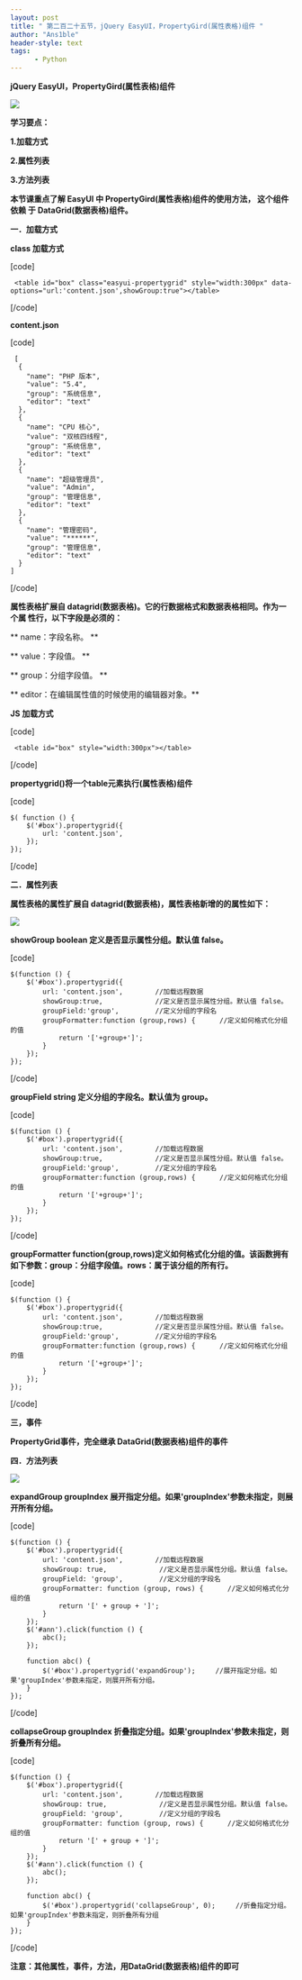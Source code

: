 ```yaml
---
layout: post
title: " 第二百二十五节，jQuery EasyUI，PropertyGird(属性表格)组件 "
author: "Ans1ble"
header-style: text
tags:
      - Python
---
```


**jQuery EasyUI，PropertyGird(属性表格)组件**

![](https://images2015.cnblogs.com/blog/955761/201704/955761-20170416132521477-744822291.png)

**学习要点：**

**1.加载方式**

**2.属性列表**

**3.方法列表**



**本节课重点了解 EasyUI 中 PropertyGird(属性表格)组件的使用方法， 这个组件依赖 于 DataGrid(数据表格)组件。**



**一．加载方式**

**class 加载方式**

[code]

     <table id="box" class="easyui-propertygrid" style="width:300px" data-options="url:'content.json',showGroup:true"></table>
[/code]

**content.json**

[code]

     [
      {
        "name": "PHP 版本",
        "value": "5.4",
        "group": "系统信息",
        "editor": "text"
      },
      {
        "name": "CPU 核心",
        "value": "双核四线程",
        "group": "系统信息",
        "editor": "text"
      },
      {
        "name": "超级管理员",
        "value": "Admin",
        "group": "管理信息",
        "editor": "text"
      },
      {
        "name": "管理密码",
        "value": "******",
        "group": "管理信息",
        "editor": "text"
      }
    ]
[/code]

**属性表格扩展自 datagrid(数据表格)。它的行数据格式和数据表格相同。作为一个属 性行，以下字段是必须的：**

** name：字段名称。 **

** value：字段值。 **

** group：分组字段值。 **

** editor：在编辑属性值的时候使用的编辑器对象。**



**JS 加载方式**

[code]

     <table id="box" style="width:300px"></table>
[/code]

**propertygrid()将一个table元素执行(属性表格)组件**

[code]

    $( function () {
        $('#box').propertygrid({
            url: 'content.json',
        });
    });
[/code]





**二．属性列表**

**属性表格的属性扩展自 datagrid(数据表格)，属性表格新增的的属性如下：**

**![](https://images2015.cnblogs.com/blog/955761/201704/955761-20170416121505006-1391819395.png)**



**showGroup   boolean 定义是否显示属性分组。默认值 false。**

[code]

    $(function () {
        $('#box').propertygrid({
            url: 'content.json',        //加载远程数据
            showGroup:true,             //定义是否显示属性分组。默认值 false。
            groupField:'group',         //定义分组的字段名
            groupFormatter:function (group,rows) {      //定义如何格式化分组的值
                return '['+group+']';
            }
        });
    });
[/code]



**groupField   string 定义分组的字段名。默认值为 group。**

[code]

    $(function () {
        $('#box').propertygrid({
            url: 'content.json',        //加载远程数据
            showGroup:true,             //定义是否显示属性分组。默认值 false。
            groupField:'group',         //定义分组的字段名
            groupFormatter:function (group,rows) {      //定义如何格式化分组的值
                return '['+group+']';
            }
        });
    });
[/code]



**groupFormatter
function(group,rows)定义如何格式化分组的值。该函数拥有如下参数：group：分组字段值。rows：属于该分组的所有行。**

[code]

    $(function () {
        $('#box').propertygrid({
            url: 'content.json',        //加载远程数据
            showGroup:true,             //定义是否显示属性分组。默认值 false。
            groupField:'group',         //定义分组的字段名
            groupFormatter:function (group,rows) {      //定义如何格式化分组的值
                return '['+group+']';
            }
        });
    });
[/code]





**三，事件**

**PropertyGrid事件，完全继承 **DataGrid(数据表格)组件的事件****





**四．方法列表**

**![](https://images2015.cnblogs.com/blog/955761/201704/955761-20170416122959724-253461867.png)**

**expandGroup   groupIndex 展开指定分组。如果'groupIndex'参数未指定，则展开所有分组。**

[code]

    $(function () {
        $('#box').propertygrid({
            url: 'content.json',        //加载远程数据
            showGroup: true,             //定义是否显示属性分组。默认值 false。
            groupField: 'group',         //定义分组的字段名
            groupFormatter: function (group, rows) {      //定义如何格式化分组的值
                return '[' + group + ']';
            }
        });
        $('#ann').click(function () {
            abc();
        });
    
        function abc() {
            $('#box').propertygrid('expandGroup');     //展开指定分组。如果'groupIndex'参数未指定，则展开所有分组。
        }
    });
[/code]



**collapseGroup   groupIndex 折叠指定分组。如果'groupIndex'参数未指定，则折叠所有分组。**

[code]

    $(function () {
        $('#box').propertygrid({
            url: 'content.json',        //加载远程数据
            showGroup: true,             //定义是否显示属性分组。默认值 false。
            groupField: 'group',         //定义分组的字段名
            groupFormatter: function (group, rows) {      //定义如何格式化分组的值
                return '[' + group + ']';
            }
        });
        $('#ann').click(function () {
            abc();
        });
    
        function abc() {
            $('#box').propertygrid('collapseGroup', 0);     //折叠指定分组。如果'groupIndex'参数未指定，则折叠所有分组
        }
    });
[/code]



**注意：其他属性，事件，方法，用DataGrid(数据表格)组件的即可**


